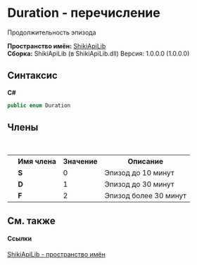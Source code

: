 # Duration - перечисление
 

Продолжительность эпизода

**Пространство имён:**&nbsp;<a href="N_ShikiApiLib">ShikiApiLib</a><br />**Сборка:**&nbsp;ShikiApiLib (в ShikiApiLib.dll) Версия: 1.0.0.0 (1.0.0.0)

## Синтаксис

**C#**<br />
``` C#
public enum Duration
```


## Члены
&nbsp;<table><tr><th></th><th>Имя члена</th><th>Значение</th><th>Описание</th></tr><tr><td /><td target="F:ShikiApiLib.Duration.S">**S**</td><td>0</td><td>Эпизод до 10 минут</td></tr><tr><td /><td target="F:ShikiApiLib.Duration.D">**D**</td><td>1</td><td>Эпизод до 30 минут</td></tr><tr><td /><td target="F:ShikiApiLib.Duration.F">**F**</td><td>2</td><td>Эпизод более 30 минут</td></tr></table>

## См. также


#### Ссылки
<a href="N_ShikiApiLib">ShikiApiLib - пространство имён</a><br />